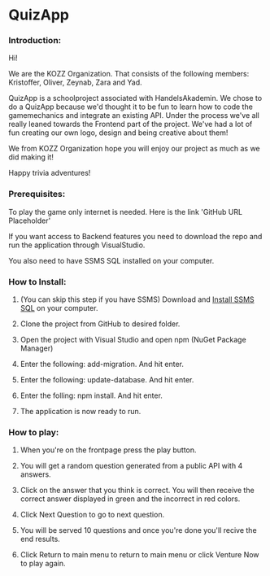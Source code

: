# QuizApp

### Introduction:
Hi!  

We are the KOZZ Organization. That consists of the following members: Kristoffer, Oliver, Zeynab, Zara and Yad.

QuizApp is a schoolproject associated with HandelsAkademin.
We chose to do a QuizApp because we'd thought it to be fun to learn how to code the gamemechanics and integrate an existing API.
Under the process we've all really leaned towards the Frontend part of the project. We've had a lot of fun creating our own logo, design and being creative about them!

We from KOZZ Organization hope you will enjoy our project as much as we did making it!

Happy trivia adventures!


### Prerequisites:
To play the game only internet is needed. Here is the link 'GitHub URL Placeholder'


If you want access to Backend features you need to download the repo and run the application through VisualStudio.

You also need to have SSMS SQL installed on your computer.



### How to Install:
1. (You can skip this step if you have SSMS) Download and [Install SSMS SQL](https://docs.microsoft.com/en-us/sql/ssms/download-sql-server-management-studio-ssms?view=sql-server-ver15)
 on your computer. 

2. Clone the project from GitHub to desired folder.

3. Open the project with Visual Studio and open npm (NuGet Package Manager)

4. Enter the following: add-migration. And hit enter.

5. Enter the following: update-database. And hit enter.

6. Enter the folling: npm install. And hit enter.
 
7. The application is now ready to run.

### How to play:

1. When you're on the frontpage press the play button.

2. You will get a random question generated from a public API with 4 answers.

3. Click on the answer that you think is correct. You will then receive the correct answer displayed in green and the incorrect in red colors.

4. Click Next Question to go to next question.

5. You will be served 10 questions and once you're done you'll recive the end results.

6. Click Return to main menu to return to main menu or click Venture Now to play again.
